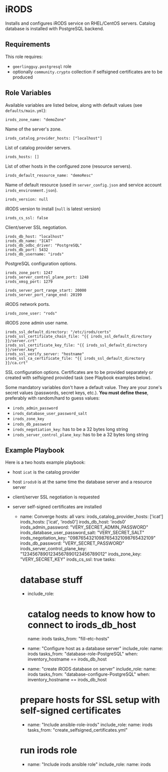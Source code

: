 iRODS
=========

Installs and configures iRODS service on RHEL/CentOS servers. Catalog database
is installed with PostgreSQL backend.

Requirements
------------

This role requires:
* `geerlingguy.postgresql` role
* optionally `community.crypto` collection if selfsigned certificates are to be
  produced

Role Variables
--------------

Available variables are listed below, along with default values (see `defaults/main.yml`):

    irods_zone_name: "demoZone"

Name of the server's zone.

    irods_catalog_provider_hosts: ["localhost"]

List of catalog provider servers.

    irods_hosts: []

List of other hosts in the configured zone (resource servers).

    irods_default_resource_name: "demoResc"

Name of default resource (used in `server_config.json` and service account `irods_environment.json`).

    irods_version: null

iRODS version to install (`null` is latest version)

    irods_cs_ssl: false

Client/server SSL negotiation.

    irods_db_host: "localhost"
    irods_db_name: "ICAT"
    irods_db_odbc_driver: "PostgreSQL"
    irods_db_port: 5432
    irods_db_username: "irods"

PostgreSQL configuration options.

    irods_zone_port: 1247
    irods_server_control_plane_port: 1248
    irods_xmsg_port: 1279

    irods_server_port_range_start: 20000
    irods_server_port_range_end: 20199

iRODS network ports.

    irods_zone_user: "rods"

iRODS zone admin user name.

    irods_ssl_default_directory: "/etc/irods/certs"
    irods_ssl_certificate_chain_file: "{{ irods_ssl_default_directory }}/server.crt"
    irods_ssl_certificate_key_file: "{{ irods_ssl_default_directory }}/server.key"
    irods_ssl_verify_server: "hostname"
    irods_ssl_ca_certificate_file: "{{ irods_ssl_default_directory }}/ca.crt"

SSL configuration options. Certificates are to be provided separately or created
with selfsigned provided task (see Playbook examples below).

Some mandatory variables don't have a default value. They are your zone's secret
values (passwords, secret keys, etc.). **You must define these**, preferably
with random/hard to guess values:

* `irods_admin_password`
* `irods_database_user_password_salt`
* `irods_zone_key`
* `irods_db_password`
* `irods_negotiation_key`: has to be a 32 bytes long string
* `irods_server_control_plane_key`: has to be a 32 bytes long string

Example Playbook
----------------

Here is a two hosts example playbook:
* host `icat` is the catalog provider
* host `irods0` is at the same time the database server and a resource server
* client/server SSL negotiation is requested
* server self-signed certificates are installed

    - name: Converge
      hosts: all
      vars:
        irods_catalog_provider_hosts: ['icat']
        irods_hosts: ['icat', 'irods0']
        irods_db_host: 'irods0'
        irods_admin_password: "VERY_SECRET_ADMIN_PASSWORD"
        irods_database_user_password_salt: "VERY_SECRET_SALT"
        irods_negotiation_key: "09876543210987654321098765432109"
        irods_db_password: "VERY_SECRET_PASSWORD"
        irods_server_control_plane_key: "12345678901234567890123456789012"
        irods_zone_key: "VERY_SECRET_KEY"
        irods_cs_ssl: true
      tasks:
        # database stuff
        - include_role:
            # catalog needs to know how to connect to irods_db_host
            name: irods
            tasks_from: "fill-etc-hosts"

        - name: "Configure host as a database server"
          include_role:
            name: irods
            tasks_from: "database-role-PostgreSQL"
          when: inventory_hostname == irods_db_host

        - name: "create iRODS database on server"
          include_role:
            name: irods
            tasks_from: "database-configure-PostgreSQL"
          when: inventory_hostname == irods_db_host

        # prepare hosts for SSL setup with self-signed certificates
        - name: "Include ansible-role-irods"
          include_role:
            name: irods
            tasks_from: "create_selfsigned_certificates.yml"

        # run irods role
        - name: "Include irods ansible role"
          include_role:
            name: irods
